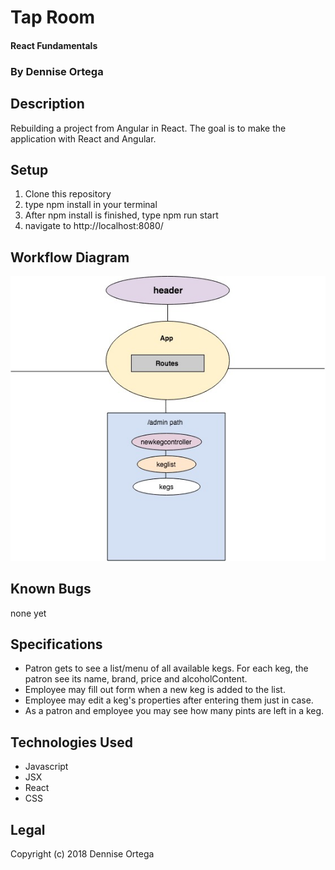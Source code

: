 # Tap Room
#### React Fundamentals

### By Dennise Ortega

## Description
Rebuilding a project from Angular in React. The goal is to make the application with React and Angular.


## Setup
1. Clone this repository
2. type npm install in your terminal
3. After npm install is finished, type npm run start
4. navigate to http://localhost:8080/

## Workflow Diagram
![](src/assets/images/taproom.jpg)

## Known Bugs
none yet

## Specifications
* Patron gets to see a list/menu of all available kegs. For each keg, the patron see its name, brand, price and alcoholContent.
* Employee may fill out form when a new keg is added to the list.
* Employee may edit a keg's properties after entering them just in case.
* As a patron and employee you may see how many pints are left in a keg.

## Technologies Used
* Javascript
* JSX
* React
* CSS

## Legal
Copyright (c) 2018 Dennise Ortega

